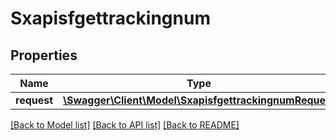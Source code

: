# Sxapisfgettrackingnum

## Properties
Name | Type | Description | Notes
------------ | ------------- | ------------- | -------------
**request** | [**\Swagger\Client\Model\SxapisfgettrackingnumRequest**](SxapisfgettrackingnumRequest.md) |  | [optional] 

[[Back to Model list]](../README.md#documentation-for-models) [[Back to API list]](../README.md#documentation-for-api-endpoints) [[Back to README]](../README.md)


